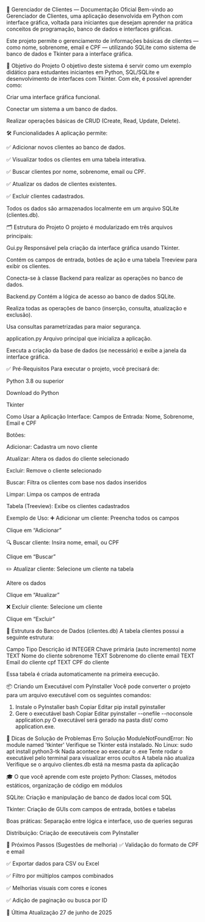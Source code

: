 📘 Gerenciador de Clientes — Documentação Oficial
Bem-vindo ao Gerenciador de Clientes, uma aplicação desenvolvida em Python com interface gráfica, voltada para iniciantes que desejam aprender na prática conceitos de programação, banco de dados e interfaces gráficas.

Este projeto permite o gerenciamento de informações básicas de clientes — como nome, sobrenome, email e CPF — utilizando SQLite como sistema de banco de dados e Tkinter para a interface gráfica.

🎯 Objetivo do Projeto
O objetivo deste sistema é servir como um exemplo didático para estudantes iniciantes em Python, SQL/SQLite e desenvolvimento de interfaces com Tkinter. Com ele, é possível aprender como:

Criar uma interface gráfica funcional.

Conectar um sistema a um banco de dados.

Realizar operações básicas de CRUD (Create, Read, Update, Delete).

🛠️ Funcionalidades
A aplicação permite:

✅ Adicionar novos clientes ao banco de dados.

✅ Visualizar todos os clientes em uma tabela interativa.

✅ Buscar clientes por nome, sobrenome, email ou CPF.

✅ Atualizar os dados de clientes existentes.

✅ Excluir clientes cadastrados.

Todos os dados são armazenados localmente em um arquivo SQLite (clientes.db).

🗂️ Estrutura do Projeto
O projeto é modularizado em três arquivos principais:

Gui.py
Responsável pela criação da interface gráfica usando Tkinter.

Contém os campos de entrada, botões de ação e uma tabela Treeview para exibir os clientes.

Conecta-se à classe Backend para realizar as operações no banco de dados.

Backend.py
Contém a lógica de acesso ao banco de dados SQLite.

Realiza todas as operações de banco (inserção, consulta, atualização e exclusão).

Usa consultas parametrizadas para maior segurança.

application.py
Arquivo principal que inicializa a aplicação.

Executa a criação da base de dados (se necessário) e exibe a janela da interface gráfica.

✅ Pré-Requisitos
Para executar o projeto, você precisará de:

Python 3.8 ou superior

Download do Python

Tkinter

Como Usar a Aplicação
Interface:
Campos de Entrada: Nome, Sobrenome, Email e CPF

Botões:

Adicionar: Cadastra um novo cliente

Atualizar: Altera os dados do cliente selecionado

Excluir: Remove o cliente selecionado

Buscar: Filtra os clientes com base nos dados inseridos

Limpar: Limpa os campos de entrada

Tabela (Treeview): Exibe os clientes cadastrados

Exemplo de Uso:
➕ Adicionar um cliente:
Preencha todos os campos

Clique em “Adicionar”

🔍 Buscar cliente:
Insira nome, email, ou CPF

Clique em “Buscar”

✏️ Atualizar cliente:
Selecione um cliente na tabela

Altere os dados

Clique em “Atualizar”

❌ Excluir cliente:
Selecione um cliente

Clique em “Excluir”

🧱 Estrutura do Banco de Dados (clientes.db)
A tabela clientes possui a seguinte estrutura:

Campo	Tipo	Descrição
id	INTEGER	Chave primária (auto incremento)
nome	TEXT	Nome do cliente
sobrenome	TEXT	Sobrenome do cliente
email	TEXT	Email do cliente
cpf	TEXT	CPF do cliente

Essa tabela é criada automaticamente na primeira execução.

📦 Criando um Executável com PyInstaller
Você pode converter o projeto para um arquivo executável com os seguintes comandos:

1. Instale o PyInstaller
bash
Copiar
Editar
pip install pyinstaller
2. Gere o executável
bash
Copiar
Editar
pyinstaller --onefile --noconsole application.py
O executável será gerado na pasta dist/ como application.exe.

🧪 Dicas de Solução de Problemas
Erro	Solução
ModuleNotFoundError: No module named 'tkinter'	Verifique se Tkinter está instalado. No Linux: sudo apt install python3-tk
Nada acontece ao executar o .exe	Tente rodar o executável pelo terminal para visualizar erros ocultos
A tabela não atualiza	Verifique se o arquivo clientes.db está na mesma pasta da aplicação

🎓 O que você aprende com este projeto
Python: Classes, métodos estáticos, organização de código em módulos

SQLite: Criação e manipulação de banco de dados local com SQL

Tkinter: Criação de GUIs com campos de entrada, botões e tabelas

Boas práticas: Separação entre lógica e interface, uso de queries seguras

Distribuição: Criação de executáveis com PyInstaller

🚀 Próximos Passos (Sugestões de melhoria)
✅ Validação do formato de CPF e email

✅ Exportar dados para CSV ou Excel

✅ Filtro por múltiplos campos combinados

✅ Melhorias visuais com cores e ícones

✅ Adição de paginação ou busca por ID

📅 Última Atualização
27 de junho de 2025